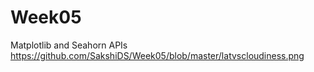 # Week05
Matplotlib and Seahorn
APIs
https://github.com/SakshiDS/Week05/blob/master/latvscloudiness.png

